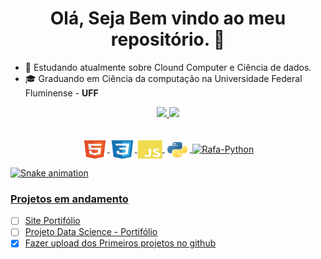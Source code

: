 <h1 align = "center"> Olá, Seja Bem vindo ao meu repositório. 👋 </h1>

- 🌱 Estudando atualmente sobre Clound Computer e Ciência de dados.
- 🎓 Graduando em Ciência da computação na Universidade Federal Fluminense - <b>UFF</b>


<div align="center">
  <a href="https://github.com/JohKemPo">
  <img height="150em" src="https://github-readme-stats.vercel.app/api?username=JohKemPo&show_icons=true&theme=tokyonight&include_all_commits=true&count_private=true"/>
  <img height="150em" src="https://github-readme-stats.vercel.app/api/top-langs/?username=JohKemPo&layout=compact&langs_count=7&theme=tokyonight"/>
 
</div></br>

<div style="display: inline_block" align="center"><br>
  <i class="devicon-wordpress-plain"></i>
  <link rel="stylesheet" href="https://cdn.jsdelivr.net/gh/devicons/devicon@v2.14.0/devicon.min.css">
  <img align="center" alt="Rafa-HTML" height="30" width="40" src="https://raw.githubusercontent.com/devicons/devicon/master/icons/html5/html5-original.svg">
  <img align="center" alt="Rafa-CSS" height="30" width="40" src="https://raw.githubusercontent.com/devicons/devicon/master/icons/css3/css3-original.svg">
  <img align="center" alt="Rafa-Js" height="30" width="40" src="https://raw.githubusercontent.com/devicons/devicon/master/icons/javascript/javascript-plain.svg">
  <img align="center" alt="Rafa-Python" height="30" width="40" src="https://raw.githubusercontent.com/devicons/devicon/master/icons/python/python-original.svg">
  <img align="center" alt="Rafa-Python" height="30" width="40" src="https://img.shields.io/badge/R-276DC3?style=for-the-badge&logo=r&logoColor=white">
 </div>

 ![Snake animation](https://github.com/JohKemPo/JohKemPo/blob/output/github-contribution-grid-snake.svg)

### Projetos em andamento

- [ ] Site Portifólio
- [ ] Projeto Data Science - Portifólio
- [X] Fazer upload dos Primeiros projetos no github
